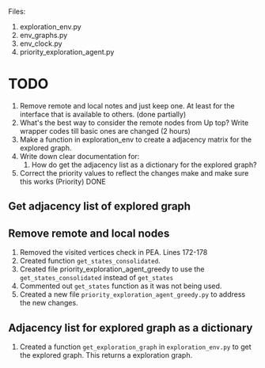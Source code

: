Files:
1. exploration_env.py
2. env_graphs.py
3. env_clock.py
4. priority_exploration_agent.py

# TODO
1. Remove remote and local notes and just keep one. At least for the interface that is available to others. (done partially)
2. What's the best way to consider the remote nodes from Up top? Write wrapper codes till basic ones are changed (2 hours)
3. Make a function in exploration_env to create a adjacency matrix for the explored graph. 
4. Write down clear documentation for:
    1. How do get the adjacency list as a dictionary for the explored graph?
5. Correct the priority values to reflect the changes make and make sure this works (Priority) DONE

## Get adjacency list of explored graph


## Remove remote and local nodes
1. Removed the visited vertices check in PEA. Lines 172-178
2. Created function `get_states_consolidated`.
3. Created file priority_exploration_agent_greedy to use the `get_states_consolidated` instead of `get_states`
4. Commented out `get_states` function as it was not being used.
5. Created a new file `priority_exploration_agent_greedy.py` to address the new changes.

## Adjacency list for explored graph as a dictionary
1. Created a function `get_exploration_graph` in `exploration_env.py` to get the explored graph. This returns a exploration graph.

